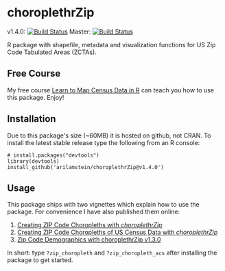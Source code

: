 # choroplethrZip

v1.4.0: [![Build Status](https://travis-ci.org/arilamstein/choroplethrZip.svg?branch=v1.4.0)](https://travis-ci.org/arilamstein/choroplethrZip/branches)
Master: [![Build Status](https://travis-ci.org/arilamstein/choroplethrZip.svg)](https://travis-ci.org/arilamstein/choroplethrZip)

R package with shapefile, metadata and visualization functions for US Zip Code Tabulated Areas (ZCTAs).

## Free Course

My free course [Learn to Map Census Data in R](http://www.arilamstein.com/free-course) can teach you how to use this package. Enjoy!

## Installation

Due to this package's size (~60MB) it is hosted on github, not CRAN. To install the latest stable release type the following from an R console:

```
# install.packages("devtools")
library(devtools)
install_github('arilamstein/choroplethrZip@v1.4.0')
```

## Usage

This package ships with two vignettes which explain how to use the package. For convenience I have also published them online:

1. [Creating ZIP Code Choropleths with *choroplethrZip*](http://rpubs.com/arilamstein/zip-vignette-1)
1. [Creating ZIP Code Choropleths of US Census Data with *choroplethrZip*](http://rpubs.com/arilamstein/zip-vignette-2)
2. [Zip Code Demographics with choroplethrZip v1.3.0](http://rpubs.com/arilamstein/zip-vignette-3)

In short: type `?zip_choropleth` and `?zip_choropleth_acs` after installing the package to get started.
